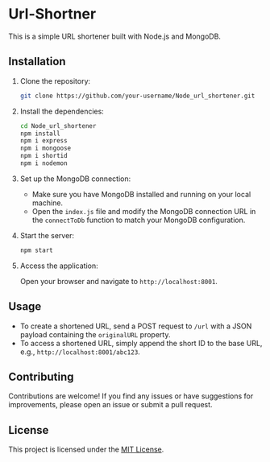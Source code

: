 # Url-Shortner

This is a simple URL shortener built with Node.js and MongoDB.

## Installation

1. Clone the repository:

    ```bash
    git clone https://github.com/your-username/Node_url_shortener.git
    ```

2. Install the dependencies:

    ```bash
    cd Node_url_shortener
    npm install
    npm i express
    npm i mongoose
    npm i shortid
    npm i nodemon
    ```

3. Set up the MongoDB connection:

    - Make sure you have MongoDB installed and running on your local machine.
    - Open the `index.js` file and modify the MongoDB connection URL in the `connectToDb` function to match your MongoDB configuration.

4. Start the server:

    ```bash
    npm start
    ```

5. Access the application:

    Open your browser and navigate to `http://localhost:8001`.

## Usage

- To create a shortened URL, send a POST request to `/url` with a JSON payload containing the `originalURL` property.
- To access a shortened URL, simply append the short ID to the base URL, e.g., `http://localhost:8001/abc123`.

## Contributing

Contributions are welcome! If you find any issues or have suggestions for improvements, please open an issue or submit a pull request.

## License

This project is licensed under the [MIT License](LICENSE).